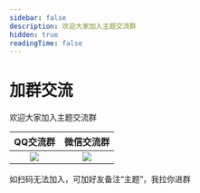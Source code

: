 ```yaml
---
sidebar: false
description: 欢迎大家加入主题交流群
hidden: true
readingTime: false
---
```

# 加群交流

欢迎大家加入主题交流群

|                                QQ交流群                                 |                               微信交流群                                |
| :---------------------------------------------------------------------: | :---------------------------------------------------------------------: |
| ![](https://img.cdn.sugarat.top/mdImg/MTY5NTA0NTAzMjAzMQ==695045032031) | ![](/wechat-scan.png) |

如扫码无法加入，可加好友备注“主题”，我拉你进群